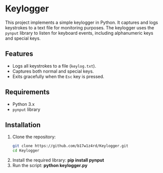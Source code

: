 # Keylogger

This project implements a simple keylogger in Python. It captures and logs keystrokes to a text file for monitoring purposes. The keylogger uses the `pynput` library to listen for keyboard events, including alphanumeric keys and special keys.

## Features

- Logs all keystrokes to a file (`keylog.txt`).
- Captures both normal and special keys.
- Exits gracefully when the `Esc` key is pressed.

## Requirements

- Python 3.x
- `pynput` library

## Installation

1. Clone the repository:
   ```bash
   git clone https://github.com/b17w1z4rd/Keylogger.git
   cd Keylogger
2. Install the required library:
   **pip install pynput**
3. Run the script:
   **python keylogger.py**

